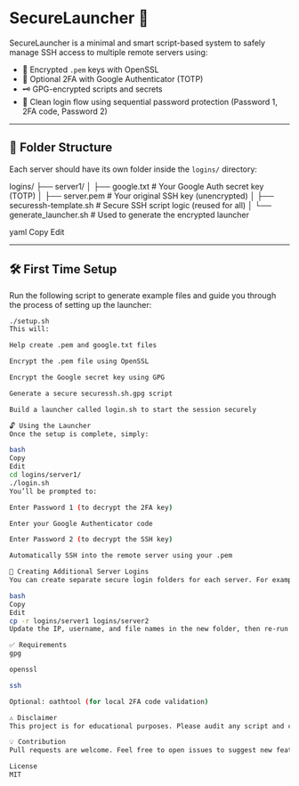 
# SecureLauncher 🔐

SecureLauncher is a minimal and smart script-based system to safely manage SSH access to multiple remote servers using:

- 🔑 Encrypted `.pem` keys with OpenSSL
- 🧩 Optional 2FA with Google Authenticator (TOTP)
- 🗝️ GPG-encrypted scripts and secrets
- 🧠 Clean login flow using sequential password protection (Password 1, 2FA code, Password 2)

---

## 📁 Folder Structure

Each server should have its own folder inside the `logins/` directory:

logins/ ├── server1/ │ ├── google.txt # Your Google Auth secret key (TOTP) │ ├── server.pem # Your original SSH key (unencrypted) │ ├── securessh-template.sh # Secure SSH script logic (reused for all) │ └── generate_launcher.sh # Used to generate the encrypted launcher

yaml
Copy
Edit

---

## 🛠️ First Time Setup

Run the following script to generate example files and guide you through the process of setting up the launcher:

```bash
./setup.sh
This will:

Help create .pem and google.txt files

Encrypt the .pem file using OpenSSL

Encrypt the Google secret key using GPG

Generate a secure securessh.sh.gpg script

Build a launcher called login.sh to start the session securely

🔓 Using the Launcher
Once the setup is complete, simply:

bash
Copy
Edit
cd logins/server1/
./login.sh
You’ll be prompted to:

Enter Password 1 (to decrypt the 2FA key)

Enter your Google Authenticator code

Enter Password 2 (to decrypt the SSH key)

Automatically SSH into the remote server using your .pem

🔄 Creating Additional Server Logins
You can create separate secure login folders for each server. For example:

bash
Copy
Edit
cp -r logins/server1 logins/server2
Update the IP, username, and file names in the new folder, then re-run generate_launcher.sh.

✅ Requirements
gpg

openssl

ssh

Optional: oathtool (for local 2FA code validation)

⚠️ Disclaimer
This project is for educational purposes. Please audit any script and customize it according to your security model. Never share your encrypted files or secrets.

💡 Contribution
Pull requests are welcome. Feel free to open issues to suggest new features or improvements.

License
MIT
